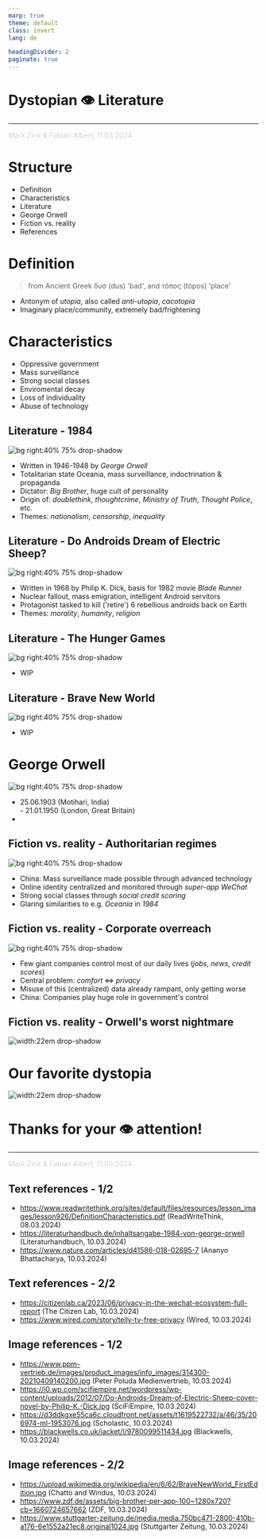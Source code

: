 ```yaml
---
marp: true
theme: default
class: invert
lang: de

headingDivider: 2
paginate: true
---
```


# Dystopian 👁️ Literature

<hr />
<span style="color: lightgrey;">Mark Zink & Fabian Albert, 11.03.2024</span>

# Structure

- Definition
- Characteristics
- Literature
- George Orwell
- Fiction vs. reality
- References

# Definition

> from Ancient Greek δυσ (dus) 'bad', and τόπος (tópos) 'place'

- Antonym of *utopia*, also called *anti-utopia*, *cacotopia*
- Imaginary place/community, extremely bad/frightening

# Characteristics

- Oppressive government
- Mass surveillance
- Strong social classes
- Enviromental decay
- Loss of individuality
- Abuse of technology

## Literature - 1984

<!--
Notizen:
- Protagonist: Winston Smith, Rebell der letztendlich gehirngewaschen wird
- Heutzutage (z.B. im Sinne der Corona-Maßnahmen) gerne umhergeschmissen

Wörter:
- cult of personality: Persönlichkeitskult
- doublethink: Zwiedenken (zwischen Wahrheiten hin-/herschalten)
- thoughtcrime: Gedankenverbrechen
-->

![bg right:40% 75% drop-shadow](assets/books/1984.jpg)

- Written in 1946-1948 by *George Orwell*
- Totalitarian state Oceania, mass surveillance, indoctrination & propaganda
- Dictator: *Big Brother*, huge cult of personality
- Origin of: *doublethink*, *thoughtcrime*, *Ministry of Truth*, *Thought Police*, etc.
- Themes: *nationalism*, *censorship*, *inequality*

## Literature - Do Androids Dream of Electric Sheep?

<!--
Notizen:
- Protagonist: Rick Deckard, hunter
- Androids portrayed as more human(e) than humans

Wörter:
- fallout: Auswirkungen
- servitors: Diener
-->

![bg right:40% 75% drop-shadow](assets/books/do_androids_dream.jpg)

- Written in 1968 by Philip K. Dick, basis for 1982 movie *Blade Runner*
- Nuclear fallout, mass emigration, intelligent Android servitors
- Protagonist tasked to kill ('retire') 6 rebellious androids back on Earth
- Themes: *morality*, *humanity*, *religion*

## Literature - The Hunger Games

![bg right:40% 75% drop-shadow](assets/books/the_hunger_games.jpg)

- WIP

## Literature - Brave New World

![bg right:40% 75% drop-shadow](assets/books/brave_new_world.jpg)

- WIP

# George Orwell

![bg right:40% 75% drop-shadow](assets/authors/orwell.jpg)

- 25.06.1903 (Motihari, India) <br> - 21.01.1950 (London, Great Britain)
- 


## Fiction vs. reality - Authoritarian regimes

<!--
Notizen:
- WeChat als Chat-App & Zahlungsmittel
- Beispiel: 'Tiananmen Square 1989'

Wörter:
- glaring: auffallend
-->

![bg right:40% 75% drop-shadow](assets/reality/surveillance.jpg)

- China: Mass surveillance made possible through advanced technology
- Online identity centralized and monitored through *super-app WeChat*
- Strong social classes through *social credit scoring*
- Glaring similarities to e.g. *Oceania* in *1984*

## Fiction vs. reality - Corporate overreach

<!--
Notizen:
- Tendenz: Privatssphäre für Komfort abzugeben
- Abhängigkeit (auch Staats-OPSEC) an externe Unternehmen
- Zu wenig Inzentiven für gute Datensicherheit
- Fragwürdige Moral der Unternehmen, Profit über alles

Wörter:
- rampant: massiv verbreitet
-->

![bg right:40% 75% drop-shadow](assets/reality/data_kraken.jpg)

- Few giant companies control most of our daily lives (*jobs*, *news*, *credit scores*)
- Central problem: *comfort* <=> *privacy*
- Misuse of this (centralized) data already rampant, only getting worse
- China: Companies play huge role in government's control

## Fiction vs. reality - Orwell's worst nightmare

<!--
Notizen:
- TV der Firma Telly, für erste 500.000 Menschen 'kostenlos'
- Spioniert offen Benutzer aus, Kamera & Mikro dabei
- Orwells Perspektive: Menschen stellen freiwillig Abhörgerät ins Zimmer

Wörter:
- bugging device: Abhörgerät
-->

![width:22em drop-shadow](assets/reality/free_tv_spy.png)

# Our favorite dystopia

![width:22em drop-shadow](assets/classroom.jpg)

# Thanks for your 👁️ attention!

<hr />
<span style="color: lightgrey;">Mark Zink & Fabian Albert, 11.03.2024</span>

## Text references - 1/2

- https://www.readwritethink.org/sites/default/files/resources/lesson_images/lesson926/DefinitionCharacteristics.pdf (ReadWriteThink, 08.03.2024)
- https://literaturhandbuch.de/inhaltsangabe-1984-von-george-orwell (Literaturhandbuch, 10.03.2024)
- https://www.nature.com/articles/d41586-018-02695-7 (Ananyo Bhattacharya, 10.03.2024)

## Text references - 2/2

- https://citizenlab.ca/2023/06/privacy-in-the-wechat-ecosystem-full-report (The Citizen Lab, 10.03.2024)
- https://www.wired.com/story/telly-tv-free-privacy (Wired, 10.03.2024)

## Image references - 1/2

- https://www.ppm-vertrieb.de/images/product_images/info_images/314300-20210409140200.jpg (Peter Poluda Medienvertrieb, 10.03.2024)
- https://i0.wp.com/scifiempire.net/wordpress/wp-content/uploads/2012/07/Do-Androids-Dream-of-Electric-Sheep-cover-novel-by-Philip-K.-Dick.jpg (SciFiEmpire, 10.03.2024)
- https://d3ddkgxe55ca6c.cloudfront.net/assets/t1619522732/a/46/35/206974-ml-1953076.jpg (Scholastic, 10.03.2024)
- https://blackwells.co.uk/jacket/l/9780099511434.jpg (Blackwells, 10.03.2024)

## Image references - 2/2

- https://upload.wikimedia.org/wikipedia/en/6/62/BraveNewWorld_FirstEdition.jpg (Chatto and Windus, 10.03.2024)
- https://www.zdf.de/assets/big-brother-per-app-100~1280x720?cb=1660724657662 (ZDF, 10.03.2024)
- https://www.stuttgarter-zeitung.de/media.media.750bc471-2800-410b-a176-6e1552a21ec8.original1024.jpg (Stuttgarter Zeitung, 10.03.2024)